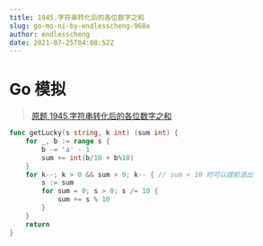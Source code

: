 ```yaml
---
title: 1945.字符串转化后的各位数字之和
slug: go-mo-ni-by-endlesscheng-968e
author: endlesscheng
date: 2021-07-25T04:08:52Z
---
```

# Go 模拟
 
> [原题 1945.字符串转化后的各位数字之和](https://leetcode.cn/problems/sum-of-digits-of-string-after-convert)
```go
func getLucky(s string, k int) (sum int) {
	for _, b := range s {
		b -= 'a' - 1
		sum += int(b/10 + b%10)
	}
	for k--; k > 0 && sum > 9; k-- { // sum < 10 时可以提前退出
		s := sum
		for sum = 0; s > 0; s /= 10 {
			sum += s % 10
		}
	}
	return
}
```
